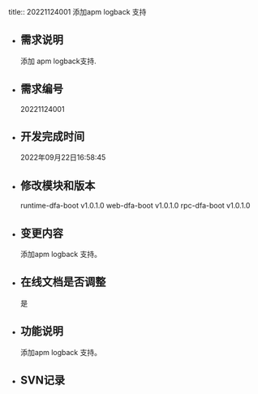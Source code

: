 title:: 20221124001 添加apm logback 支持

- ## 需求说明
  添加 apm logback支持.
- ## 需求编号
  20221124001
- ## 开发完成时间
  2022年09月22日16:58:45
- ## 修改模块和版本
  runtime-dfa-boot v1.0.1.0
  web-dfa-boot v1.0.1.0
  rpc-dfa-boot v1.0.1.0
- ## 变更内容
  添加apm logback 支持。
- ## 在线文档是否调整
  是
- ## 功能说明
  添加apm logback 支持。
- ## SVN记录